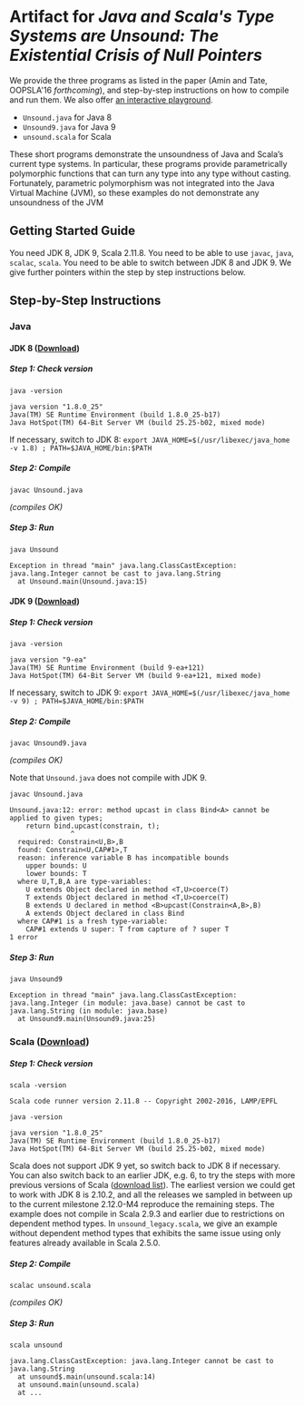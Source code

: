 # Artifact for _Java and Scala's Type Systems are Unsound: The Existential Crisis of Null Pointers_

We provide the three programs as listed in the paper (Amin and Tate, OOPSLA'16 _forthcoming_),
and step-by-step instructions on how to compile and run them.
We also offer <a href="http://io.livecode.ch/learn/namin/unsound">an interactive playground</a>.

- `Unsound.java` for Java 8
- `Unsound9.java` for Java 9
- `unsound.scala` for Scala

These short programs demonstrate the unsoundness of Java and
Scala’s current type systems. In particular, these programs provide
parametrically polymorphic functions that can turn any type into any
type without casting. Fortunately, parametric polymorphism was not
integrated into the Java Virtual Machine (JVM), so these examples do
not demonstrate any unsoundness of the JVM

## Getting Started Guide

You need JDK 8, JDK 9, Scala 2.11.8.
You need to be able to use `javac`, `java`, `scalac`, `scala`.
You need to be able to switch between JDK 8 and JDK 9.
We give further pointers within the step by step instructions below.

## Step-by-Step Instructions

### Java

#### JDK 8 ([Download](http://www.oracle.com/technetwork/java/javase/downloads/jdk8-downloads-2133151.html))

##### Step 1: Check version
`java -version`

```
java version "1.8.0_25"
Java(TM) SE Runtime Environment (build 1.8.0_25-b17)
Java HotSpot(TM) 64-Bit Server VM (build 25.25-b02, mixed mode)
```

If necessary, switch to JDK 8:
`export JAVA_HOME=$(/usr/libexec/java_home -v 1.8) ; PATH=$JAVA_HOME/bin:$PATH`

##### Step 2: Compile
`javac Unsound.java`

_(compiles OK)_

##### Step 3: Run
`java Unsound`

```
Exception in thread "main" java.lang.ClassCastException: java.lang.Integer cannot be cast to java.lang.String
  at Unsound.main(Unsound.java:15)
```

#### JDK 9 ([Download](https://jdk9.java.net/download/))

##### Step 1: Check version
`java -version`

```
java version "9-ea"
Java(TM) SE Runtime Environment (build 9-ea+121)
Java HotSpot(TM) 64-Bit Server VM (build 9-ea+121, mixed mode)
```

If necessary, switch to JDK 9:
`export JAVA_HOME=$(/usr/libexec/java_home -v 9) ; PATH=$JAVA_HOME/bin:$PATH`

##### Step 2: Compile
`javac Unsound9.java`

_(compiles OK)_

Note that `Unsound.java` does not compile with JDK 9.

`javac Unsound.java`


```
Unsound.java:12: error: method upcast in class Bind<A> cannot be applied to given types;
    return bind.upcast(constrain, t);
               ^
  required: Constrain<U,B>,B
  found: Constrain<U,CAP#1>,T
  reason: inference variable B has incompatible bounds
    upper bounds: U
    lower bounds: T
  where U,T,B,A are type-variables:
    U extends Object declared in method <T,U>coerce(T)
    T extends Object declared in method <T,U>coerce(T)
    B extends U declared in method <B>upcast(Constrain<A,B>,B)
    A extends Object declared in class Bind
  where CAP#1 is a fresh type-variable:
    CAP#1 extends U super: T from capture of ? super T
1 error
```

##### Step 3: Run
`java Unsound9`

```
Exception in thread "main" java.lang.ClassCastException: java.lang.Integer (in module: java.base) cannot be cast to java.lang.String (in module: java.base)
  at Unsound9.main(Unsound9.java:25)
```

### Scala ([Download](http://downloads.lightbend.com/scala/2.11.8/scala-2.11.8.tgz))

##### Step 1: Check version
`scala -version`

```
Scala code runner version 2.11.8 -- Copyright 2002-2016, LAMP/EPFL
```

`java -version`

```
java version "1.8.0_25"
Java(TM) SE Runtime Environment (build 1.8.0_25-b17)
Java HotSpot(TM) 64-Bit Server VM (build 25.25-b02, mixed mode)
```

Scala does not support JDK 9 yet, so switch back to JDK 8 if necessary.
You can also switch back to an earlier JDK, e.g. 6, to try the steps with more previous versions of Scala ([download list](http://scala-lang.org/download/all.html)).
The earliest version we could get to work with JDK 8 is 2.10.2, and all the releases we sampled in between up to the current milestone 2.12.0-M4 reproduce the remaining steps.
The example does not compile in Scala 2.9.3 and earlier due to restrictions on dependent method types. In `unsound_legacy.scala`, we give an example without dependent method types that exhibits the same issue using only features already available in Scala 2.5.0.

##### Step 2: Compile
`scalac unsound.scala`

_(compiles OK)_

##### Step 3: Run

`scala unsound`

```
java.lang.ClassCastException: java.lang.Integer cannot be cast to java.lang.String
  at unsound$.main(unsound.scala:14)
  at unsound.main(unsound.scala)
  at ...
```

